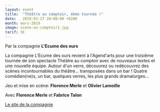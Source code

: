 ```yaml
---
layout: event
title:  "Théâtre au comptoir, 4ème tournée !"
date:   2019-03-27 20:00:00 +0200
month: mars-2019
image: scene-au-comptoir1.jpg
tarif: 5€
---
```


Par la compagnie **L'Ecume des ours**

La compagnie L'Ecume des ours revient à l'Agend'arts pour une troisième tournée de son spectacle Théâtre au comptoir avec de nouveaux textes et une nouvelle équipe. Autour d'un verre, découvrez ou redécouvrez des scènes incontournables du théâtre... transposées dans un bar ! Quatre comédien(ne)s, un bar, quelques verres, les plus grands dramaturges...

Jeu et mise en scène: **Florence Merle** et **Olivier Lamoille**

Avec **Florence Merle** et **Fabrice Talon**

[Le site de la compagnie](https://lecumedesours.wixsite.com/lecumedesours)
